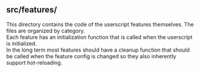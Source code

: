 ## src/features/
This directory contains the code of the userscript features themselves. The files are organized by category.  
Each feature has an initialization function that is called when the userscript is initialized.  
In the long term most features should have a cleanup function that should be called when the feature config is changed so they also inherently support hot-reloading.
